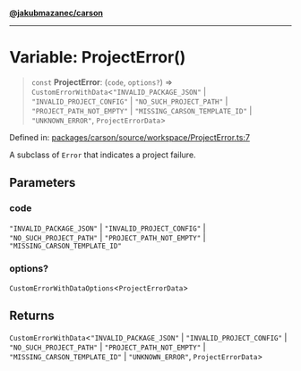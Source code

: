 [**@jakubmazanec/carson**](../README.md)

---

# Variable: ProjectError()

> `const` **ProjectError**: (`code`, `options?`) => `CustomErrorWithData`\<`"INVALID_PACKAGE_JSON"`
> \| `"INVALID_PROJECT_CONFIG"` \| `"NO_SUCH_PROJECT_PATH"` \| `"PROJECT_PATH_NOT_EMPTY"` \|
> `"MISSING_CARSON_TEMPLATE_ID"` \| `"UNKNOWN_ERROR"`, `ProjectErrorData`\>

Defined in:
[packages/carson/source/workspace/ProjectError.ts:7](https://github.com/jakubmazanec/tools/blob/74fa88a6249b3d486436ae7655f4962bc4a86e11/packages/carson/source/workspace/ProjectError.ts#L7)

A subclass of `Error` that indicates a project failure.

## Parameters

### code

`"INVALID_PACKAGE_JSON"` | `"INVALID_PROJECT_CONFIG"` | `"NO_SUCH_PROJECT_PATH"` |
`"PROJECT_PATH_NOT_EMPTY"` | `"MISSING_CARSON_TEMPLATE_ID"`

### options?

`CustomErrorWithDataOptions`\<`ProjectErrorData`\>

## Returns

`CustomErrorWithData`\<`"INVALID_PACKAGE_JSON"` \| `"INVALID_PROJECT_CONFIG"` \|
`"NO_SUCH_PROJECT_PATH"` \| `"PROJECT_PATH_NOT_EMPTY"` \| `"MISSING_CARSON_TEMPLATE_ID"` \|
`"UNKNOWN_ERROR"`, `ProjectErrorData`\>
